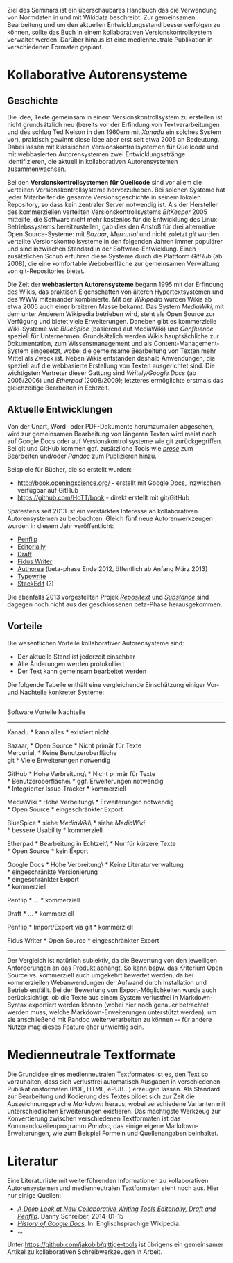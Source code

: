 Ziel des Seminars ist ein überschaubares Handbuch das die Verwendung von
Normdaten in und mit Wikidata beschreibt. Zur gemeinsamen Bearbeitung und um
den aktuellen Entwicklungsstand besser verfolgen zu können, sollte das Buch in
einem kollaborativen Versionskontrollsystem verwaltet werden. Darüber hinaus
ist eine medienneutrale Publikation in verschiedenen Formaten geplant.

# Kollaborative Autorensysteme

## Geschichte

Die Idee, Texte gemeinsam in einem Versionskontrollsystem zu erstellen ist
nicht grundsätzlich neu (bereits vor der Erfindung von Textverarbeitungen und
des schlug Ted Nelson in den 1960ern mit *Xanadu* ein solches System vor),
praktisch gewinnt diese Idee aber erst seit etwa 2005 an Bedeutung. Dabei
lassen mit klassischen Versionskontrollsystemen für Quellcode und mit
webbasierten Autorensystemen zwei Entwicklungsstränge identifizieren, die
aktuell in kollaborativen Autorensystemen zusammenwachsen.

Bei den **Versionskontrollsystemen für Quellcode** sind vor allem die
verteilten Versionskontrollsysteme hervorzuheben. Bei solchen Systeme hat jeder
Mitarbeiter die gesamte Versionsgeschichte in seinem lokalen Repository, so
dass kein zentraler Server notwendig ist. Als der Hersteller des kommerziellen
verteilten Versionskontrollsystems *BitKeeper* 2005 mitteilte, die Software
nicht mehr kostenlos für die Entwicklung des Linux-Betriebssystems
bereitzustellen, gab dies den Anstoß für drei alternative Open Source-Systeme:
mit *Bazaar*, *Mercurial* und nicht zuletzt *git* wurden verteilte
Versionskontrollsysteme in den folgenden Jahren immer populärer und sind
inzwischen Standard in der Software-Entwicklung. Einen zusätzlichen Schub
erfuhren diese Systeme durch die Plattform *GitHub* (ab 2008), die eine
komfortable Weboberfläche zur gemeinsamen Verwaltung von git-Repositories
bietet.

Die Zeit der **webbasierten Autorensysteme** begann 1995 mit der Erfindung des
Wikis, das praktisch Eigenschaften von älteren Hypertextsystemen und des WWW
miteinander kombinierte. Mit der *Wikipedia* wurden Wikis ab etwa 2005 auch
einer breiteren Masse bekannt. Das System *MediaWiki*, mit dem unter Anderem
Wikipedia betrieben wird, steht als Open Source zur Verfügung und bietet viele
Erweiterungen. Daneben gibt es kommerzielle Wiki-Systeme wie *BlueSpice*
(basierend auf MediaWiki) und *Confluence* speziell für Unternehmen.
Grundsätzlich werden Wikis hauptsächliche zur Dokumentation, zum
Wissensmanagement und als Content-Management-System eingesetzt, wobei die
gemeinsame Bearbeitung von Texten mehr Mittel als Zweck ist. Neben Wikis
entstanden deshalb Anwendungen, die speziell auf die webbasierte Erstellung von
Texten ausgerichtet sind. Die wichtigsten Vertreter dieser Gattung sind
*Writely/Google Docs* (ab 2005/2006) und *Etherpad* (2008/2009); letzteres
ermöglichte erstmals das gleichzeitige Bearbeiten in Echtzeit.

## Aktuelle Entwicklungen

Von der Unart, Word- oder PDF-Dokumente herumzumailen abgesehen, wird zur
gemeinsamen Bearbeitung von längeren Texten wird meist noch auf Google Docs
oder auf Versionskontrollsysteme wie git zurückgegriffen. Bei git und GitHub
kommen ggf. zusätzliche Tools wie *[prose](https://github.com/prose/prose)*
zum Bearbeiten und/oder *Pandoc* zum Publizieren hinzu.

Beispiele für Bücher, die so erstellt wurden:

* <http://book.openingscience.org/> - erstellt mit Google Docs, inzwischen
  verfügbar auf GitHub
* <https://github.com/HoTT/book> - direkt erstellt mit git/GitHub

Spätestens seit 2013 ist ein verstärktes Interesse an kollaborativen
Autorensystemen zu beobachten. Gleich fünf neue Autorenwerkzeugen wurden in
diesem Jahr veröffentlicht:

* [Penflip]
* [Editorially]
* [Draft]
* [Fidus Writer]
* [Authorea] (beta-phase Ende 2012, öffentlich ab Anfang März 2013)
* [Typewrite]
* [StackEdit] (?)

Die ebenfalls 2013 vorgestellten Projek *[Repositext]* und *[Substance]* sind
dagegen noch nicht aus der geschlossenen beta-Phase herausgekommen.

[Penflip]: https://www.penflip.com/
[Editorially]: https://editorially.com/
[Draft]: https://draftin.com/
[Fidus Writer]: http://fiduswriter.org/
[Authorea]: https://www.authorea.com/
[Repositext]: http://repositext.org/
[Substance]: http://substance.io/
[Typewrite]: http://typewrite.io/
[StackEdit]: https://stackedit.io/

## Vorteile

Die wesentlichen Vorteile kollaborativer Autorensysteme sind:

* Der aktuelle Stand ist jederzeit einsehbar
* Alle Änderungen werden protokolliert
* Der Text kann gemeinsam bearbeitet werden

Die folgende Tabelle enthält eine vergleichende Einschätzung einiger Vor- und
Nachteile konkreter Systeme:

------------- ------------------------------- ---------------------------------
Software      Vorteile                        Nachteile
------------- ------------------------------- ---------------------------------
 Xanadu        * kann alles                   * existiert nicht

 Bazaar,       * Open Source                  * Nicht primär für Texte\
 Mercurial,                                   * Keine Benutzeroberfläche\
 git                                          * Viele Erweiterungen notwendig

 GitHub        * Hohe Verbreitung\            * Nicht primär für Texte\
               * Benutzeroberfläche\          * ggf. Erweiterungen notwendig\
               * Integrierter Issue-Tracker   * kommerziell
 
 MediaWiki     * Hohe Verbeitung\             * Erweiterungen notwendig\
               * Open Source                  * eingeschränkter Export

 BlueSpice     * siehe *MediaWiki*\           * siehe *MediaWiki*\
               * bessere Usability            * kommerziell

 Etherpad      * Bearbeitung in Echtzeit\     * Nur für kürzere Texte\
               * Open Source                  * kein Export

 Google Docs   * Hohe Verbreitung\            * Keine Literaturverwaltung\
                                              * eingeschränkte Versionierung\
                                              * eingeschränkter Export\
                                              * kommerziell

 Penflip       * ...                          * kommerziell

 Draft         * ...                          * kommerziell

 Penflip       * Import/Export via git        * kommerziell

 Fidus Writer  * Open Source                  * eingeschränkter Export
------------- ------------------------------- ---------------------------------

Der Vergleich ist natürlich subjektiv, da die Bewertung von den jeweiligen
Anforderungen an das Produkt abhängt. So kann bspw. das Kriterium Open Source
vs. kommerziell auch umgekehrt bewertet werden, da bei kommerziellen
Webanwendungen der Aufwand durch Installation und Betrieb entfällt. Bei der
Bewertung von Export-Möglichkeiten wurde auch berücksichtigt, ob die Texte aus
einem System verlustfrei in Markdown-Syntax exportiert werden können (wobei
hier noch genauer betrachtet werden muss, welche Markdown-Erweiterungen
unterstützt werden), um sie anschließend mit Pandoc weiterverarbeiten zu
können -- für andere Nutzer mag dieses Feature eher unwichtig sein.


# Medienneutrale Textformate

Die Grundidee eines medienneutralen Textformates ist es, den Text so
vorzuhalten, dass sich verlustfrei automatisch Ausgaben in verschiedenen
Publikationsformaten (PDF, HTML, ePUB...) erzeugen lassen. Als Standard zur
Bearbeitung und Kodierung des Textes bildet sich zur Zeit die
Auszeichnungsprache *Markdown* heraus, wobei verschiedene Varianten mit
unterschiedlichen Erweiterungen existieren. Das mächtigste Werkzeug zur
Konvertierung zwischen verschiedenen Textformaten ist das
Kommandozeilenprogramm *Pandoc*, das einige eigene Markdown-Erweiterungen, wie
zum Beispiel Formeln und Quellenangaben beinhaltet.

# Literatur

Eine Literaturliste mit weiterführenden Informationen zu kollaborativen
Autorensystemen und medienneutralen Textformaten steht noch aus. Hier nur
einige Quellen:

* *[A Deep Look at New Collaborative Writing Tools Editorially, Draft and
  Penflip](https://zapier.com/blog/collaborative-writing-tools-editorially-draft-penflip/)*.
  Danny Schreiber, 2014-01-15
* *[History of Google Docs](http://en.wikipedia.org/wiki/History_of_Google_Docs)*.
  In: Englischsprachige Wikipedia.
* ...

Unter <https://github.com/jakobib/gittige-tools> ist übrigens ein gemeinsamer 
Artikel zu kollaborativen Schreibwerkzeugen in Arbeit.
